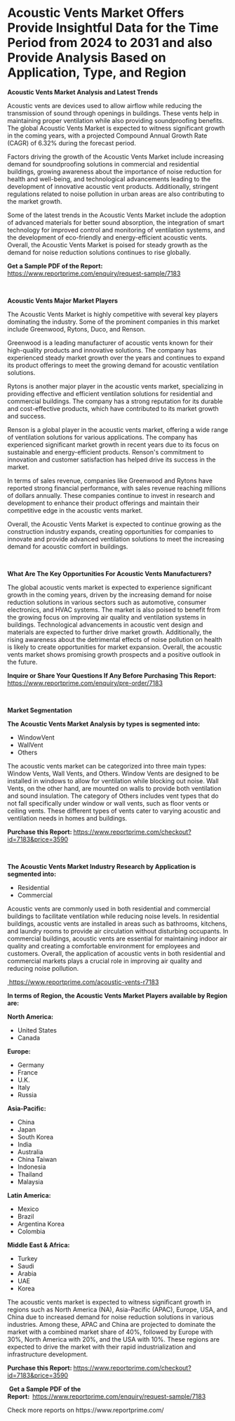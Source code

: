 <p><h1>Acoustic Vents Market Offers Provide Insightful Data for the Time Period from 2024 to 2031 and also Provide Analysis Based on Application, Type, and Region</h1></p><p><strong>Acoustic Vents Market Analysis and Latest Trends</strong></p>
<p><p>Acoustic vents are devices used to allow airflow while reducing the transmission of sound through openings in buildings. These vents help in maintaining proper ventilation while also providing soundproofing benefits. The global Acoustic Vents Market is expected to witness significant growth in the coming years, with a projected Compound Annual Growth Rate (CAGR) of 6.32% during the forecast period.</p><p>Factors driving the growth of the Acoustic Vents Market include increasing demand for soundproofing solutions in commercial and residential buildings, growing awareness about the importance of noise reduction for health and well-being, and technological advancements leading to the development of innovative acoustic vent products. Additionally, stringent regulations related to noise pollution in urban areas are also contributing to the market growth.</p><p>Some of the latest trends in the Acoustic Vents Market include the adoption of advanced materials for better sound absorption, the integration of smart technology for improved control and monitoring of ventilation systems, and the development of eco-friendly and energy-efficient acoustic vents. Overall, the Acoustic Vents Market is poised for steady growth as the demand for noise reduction solutions continues to rise globally.</p></p>
<p><strong>Get a Sample PDF of the Report:&nbsp;</strong> <a href="https://www.reportprime.com/enquiry/request-sample/7183">https://www.reportprime.com/enquiry/request-sample/7183</a></p>
<p>&nbsp;</p>
<p><strong>Acoustic Vents Major Market Players</strong></p>
<p><p>The Acoustic Vents Market is highly competitive with several key players dominating the industry. Some of the prominent companies in this market include Greenwood, Rytons, Duco, and Renson. </p><p>Greenwood is a leading manufacturer of acoustic vents known for their high-quality products and innovative solutions. The company has experienced steady market growth over the years and continues to expand its product offerings to meet the growing demand for acoustic ventilation solutions. </p><p>Rytons is another major player in the acoustic vents market, specializing in providing effective and efficient ventilation solutions for residential and commercial buildings. The company has a strong reputation for its durable and cost-effective products, which have contributed to its market growth and success.</p><p>Renson is a global player in the acoustic vents market, offering a wide range of ventilation solutions for various applications. The company has experienced significant market growth in recent years due to its focus on sustainable and energy-efficient products. Renson's commitment to innovation and customer satisfaction has helped drive its success in the market.</p><p>In terms of sales revenue, companies like Greenwood and Rytons have reported strong financial performance, with sales revenue reaching millions of dollars annually. These companies continue to invest in research and development to enhance their product offerings and maintain their competitive edge in the acoustic vents market.</p><p>Overall, the Acoustic Vents Market is expected to continue growing as the construction industry expands, creating opportunities for companies to innovate and provide advanced ventilation solutions to meet the increasing demand for acoustic comfort in buildings.</p></p>
<p>&nbsp;</p>
<p><strong>What Are The Key Opportunities For Acoustic Vents Manufacturers?</strong></p>
<p><p>The global acoustic vents market is expected to experience significant growth in the coming years, driven by the increasing demand for noise reduction solutions in various sectors such as automotive, consumer electronics, and HVAC systems. The market is also poised to benefit from the growing focus on improving air quality and ventilation systems in buildings. Technological advancements in acoustic vent design and materials are expected to further drive market growth. Additionally, the rising awareness about the detrimental effects of noise pollution on health is likely to create opportunities for market expansion. Overall, the acoustic vents market shows promising growth prospects and a positive outlook in the future.</p></p>
<p><strong>Inquire or Share Your Questions If Any Before Purchasing This Report:</strong> <a href="https://www.reportprime.com/enquiry/pre-order/7183">https://www.reportprime.com/enquiry/pre-order/7183</a></p>
<p>&nbsp;</p>
<p><strong>Market Segmentation</strong></p>
<p><strong>The Acoustic Vents Market Analysis by types is segmented into:</strong></p>
<p><ul><li>WindowVent</li><li>WallVent</li><li>Others</li></ul></p>
<p><p>The acoustic vents market can be categorized into three main types: Window Vents, Wall Vents, and Others. Window Vents are designed to be installed in windows to allow for ventilation while blocking out noise. Wall Vents, on the other hand, are mounted on walls to provide both ventilation and sound insulation. The category of Others includes vent types that do not fall specifically under window or wall vents, such as floor vents or ceiling vents. These different types of vents cater to varying acoustic and ventilation needs in homes and buildings.</p></p>
<p><strong>Purchase this Report:&nbsp;</strong><a href="https://www.reportprime.com/checkout?id=7183&price=3590">https://www.reportprime.com/checkout?id=7183&price=3590</a></p>
<p>&nbsp;</p>
<p><strong>The Acoustic Vents Market Industry Research by Application is segmented into:</strong></p>
<p><ul><li>Residential</li><li>Commercial</li></ul></p>
<p><p>Acoustic vents are commonly used in both residential and commercial buildings to facilitate ventilation while reducing noise levels. In residential buildings, acoustic vents are installed in areas such as bathrooms, kitchens, and laundry rooms to provide air circulation without disturbing occupants. In commercial buildings, acoustic vents are essential for maintaining indoor air quality and creating a comfortable environment for employees and customers. Overall, the application of acoustic vents in both residential and commercial markets plays a crucial role in improving air quality and reducing noise pollution.</p></p>
<p><a href="https://www.reportprime.com/acoustic-vents-r7183">&nbsp;https://www.reportprime.com/acoustic-vents-r7183</a></p>
<p><strong>In terms of Region, the Acoustic Vents Market Players available by Region are:</strong></p>
<p>
    <p> <strong> North America: </strong>
        <ul>
            <li>United States</li>
            <li>Canada</li>
        </ul>
        </p> 
    <p> <strong> Europe: </strong>
        <ul>
            <li>Germany</li>
            <li>France</li>
            <li>U.K.</li>
            <li>Italy</li>
            <li>Russia</li>
        </ul>
        </p> 
    <p> <strong> Asia-Pacific: </strong>
        <ul>
            <li>China</li>
            <li>Japan</li>
            <li>South Korea</li>
            <li>India</li>
            <li>Australia</li>
            <li>China Taiwan</li>
            <li>Indonesia</li>
            <li>Thailand</li>
            <li>Malaysia</li>
        </ul>
        </p> 
    <p> <strong> Latin America: </strong>
        <ul>
            <li>Mexico</li>
            <li>Brazil</li>
            <li>Argentina Korea</li>
            <li>Colombia</li>
        </ul>
        </p> 
    <p> <strong> Middle East & Africa: </strong>
        <ul>
            <li>Turkey</li>
            <li>Saudi</li>
            <li>Arabia</li>
            <li>UAE</li>
            <li>Korea</li>
        </ul>
    </p>
    </p>
<p><p>The acoustic vents market is expected to witness significant growth in regions such as North America (NA), Asia-Pacific (APAC), Europe, USA, and China due to increased demand for noise reduction solutions in various industries. Among these, APAC and China are projected to dominate the market with a combined market share of 40%, followed by Europe with 30%, North America with 20%, and the USA with 10%. These regions are expected to drive the market with their rapid industrialization and infrastructure development.</p></p>
<p><strong>Purchase this Report: </strong><a href="https://www.reportprime.com/checkout?id=7183&price=3590">https://www.reportprime.com/checkout?id=7183&price=3590</a></p>
<p>&nbsp;<strong>Get a Sample PDF of the Report:&nbsp;&nbsp;</strong><a href="https://www.reportprime.com/enquiry/request-sample/7183">https://www.reportprime.com/enquiry/request-sample/7183</a></p>
<p><strong></strong></p>
<p>Check more reports on https://www.reportprime.com/</p>